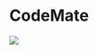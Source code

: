 # CodeMate
![](https://cdn.discordapp.com/attachments/900839173571899412/901013808015892480/CodeMate.png)
